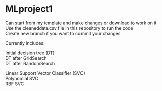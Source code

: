 # MLproject1

Can start from my template and make changes or download to work on it  
Use the cleaneddata.csv file in this repository to run the code  
Create new branch if you want to commit your changes

Currently includes:

Initial decision tree (DT)  
DT after GridSearch  
DT after RandomSearch

Linear Support Vector Classifier (SVC)  
Polynomial SVC  
RBF SVC
